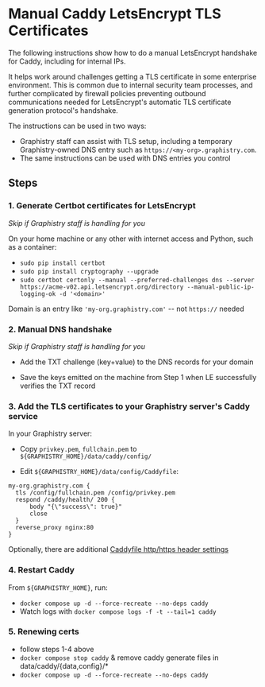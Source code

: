# Manual Caddy LetsEncrypt TLS Certificates

The following instructions show how to do a manual LetsEncrypt handshake for Caddy, including for internal IPs. 

It helps work around challenges getting a TLS certificate in some enterprise environment. This is common due to internal security team processes, and further complicated by firewall policies preventing outbound communications needed for LetsEncrypt's automatic TLS certificate generation protocol's handshake.

The instructions can be used in two ways:

* Graphistry staff can assist with TLS setup, including a temporary Graphistry-owned DNS entry such as `https://<my-org>.graphistry.com`.
* The same instructions can be used with DNS entries you control


## Steps

### 1. Generate Certbot certificates for LetsEncrypt

*Skip if Graphistry staff is handling for you*

On your home machine or any other with internet access and Python, such as a container:

* `sudo pip install certbot`
* `sudo pip install cryptography --upgrade`
* `sudo certbot certonly --manual --preferred-challenges dns --server https://acme-v02.api.letsencrypt.org/directory --manual-public-ip-logging-ok -d '<domain>'`

Domain is an entry like `'my-org.graphistry.com'` -- not `https://` needed

### 2. Manual DNS handshake

*Skip if Graphistry staff is handling for you*

* Add the TXT challenge (key+value) to the DNS records for your domain

* Save the keys emitted on the machine from Step 1 when LE successfully verifies the TXT record

### 3. Add the TLS certificates to your Graphistry server's Caddy service

In your Graphistry server:

* Copy `privkey.pem`, `fullchain.pem` to `${GRAPHISTRY_HOME}/data/caddy/config/`

* Edit `${GRAPHISTRY_HOME}/data/config/Caddyfile`:

```
my-org.graphistry.com {
  tls /config/fullchain.pem /config/privkey.pem
  respond /caddy/health/ 200 {
      body "{\"success\": true}"
      close
  }
  reverse_proxy nginx:80
}
```

Optionally, there are additional [Caddyfile http/https header settings](https://github.com/graphistry/graphistry-cli/blob/master/docs/configure.md#tls-hardening)

### 4. Restart Caddy

From `${GRAPHISTRY_HOME}`, run:

* `docker compose up -d --force-recreate --no-deps caddy`
* Watch logs with `docker compose logs -f -t --tail=1 caddy`

### 5. Renewing certs
* follow steps 1-4 above 
* `docker compose stop caddy` & remove caddy generate files in data/caddy/{data,config}/*
* `docker compose up -d --force-recreate --no-deps caddy`
